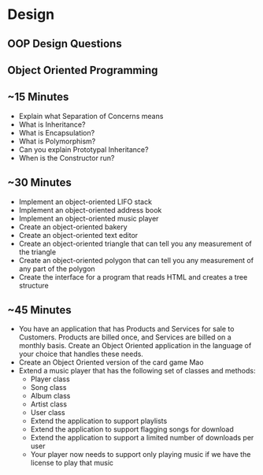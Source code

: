 # Design

## OOP Design Questions

## Object Oriented Programming


## ~15 Minutes

* Explain what Separation of Concerns means
* What is Inheritance?
* What is Encapsulation?
* What is Polymorphism?
* Can you explain Prototypal Inheritance?
* When is the Constructor run?

## ~30 Minutes

* Implement an object-oriented LIFO stack
* Implement an object-oriented address book
* Implement an object-oriented music player
* Create an object-oriented bakery
* Create an object-oriented text editor
* Create an object-oriented triangle that can tell you any measurement of the triangle
* Create an object-oriented polygon that can tell you any measurement of any part of the polygon
* Create the interface for a program that reads HTML and creates a tree structure


## ~45 Minutes

* You have an application that has Products and Services for sale to Customers. Products are billed once, and Services are billed on a monthly basis. Create an Object Oriented application in the language of your choice that handles these needs.
* Create an Object Oriented version of the card game Mao
* Extend a music player that has the following set of classes and methods:
    * Player class
    * Song class
    * Album class
    * Artist class
    * User class
  * Extend the application to support playlists
  * Extend the application to support flagging songs for download
  * Extend the application to support a limited number of downloads per user
  * Your player now needs to support only playing music if we have the license to play that music
